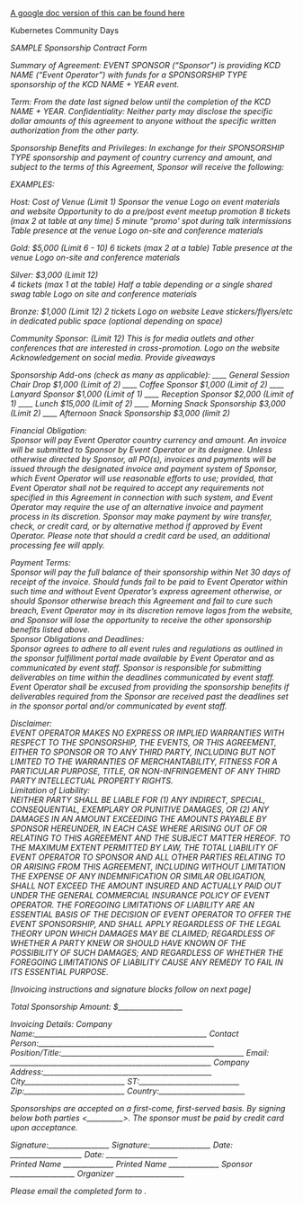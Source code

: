 [A google doc version of this can be found here](https://docs.google.com/document/d/1fXphkACuYWiBvxJ9BL45Bfo8i_voUNV6IXiTmD1V8E4/edit#)

Kubernetes Community Days
<Event name> <Date of event> <Address of event>
SAMPLE Sponsorship Contract Form
		 	 	 		
			
Summary of Agreement:
EVENT SPONSOR (“Sponsor”) is providing KCD NAME (“Event Operator”) with funds for a SPONSORSHIP TYPE sponsorship of the KCD NAME + YEAR event.			
						
Term:	From the date last signed below until the completion of the KCD NAME + YEAR.
Confidentiality: Neither party may disclose the specific dollar amounts of this agreement to anyone without the specific written authorization from the other party.

Sponsorship Benefits and Privileges: In exchange for their SPONSORSHIP TYPE sponsorship and payment of country currency and amount, and subject to the terms of this Agreement, Sponsor will receive the following: 
					
				
EXAMPLES:

Host: Cost of Venue (Limit 1)
Sponsor the venue
Logo on event materials and website
Opportunity to do a pre/post event meetup promotion
8 tickets (max 2 at table at any time)
5 minute “promo’ spot during talk intermissions 
Table presence at the venue 
Logo on-site and conference materials 

Gold: $5,000 (Limit 6 - 10)
6 tickets (max 2 at a table)
Table presence at the venue 
Logo on-site and conference materials 

Silver: $3,000 (Limit 12)  
4 tickets (max 1 at the table)
Half a table depending or a single shared swag table
Logo on site and conference materials

Bronze: $1,000 (Limit 12)
2 tickets
Logo on website
Leave stickers/flyers/etc in dedicated public space (optional depending on space)

Community Sponsor: (Limit 12) 
This is for media outlets and other conferences that are interested in cross-promotion.
Logo on the website 
Acknowledgement on social media.
Provide giveaways


Sponsorship Add-ons (check as many as applicable):
____	General Session Chair Drop $1,000 (Limit of 2) 
____	Coffee Sponsor $1,000 (Limit of 2)
____	Lanyard Sponsor $1,000 (Limit of 1)
____	Reception Sponsor $2,000 (Limit of 1)
____	Lunch $15,000 (Limit of 2)
____	Morning Snack Sponsorship $3,000 (Limit 2)
____	Afternoon Snack Sponsorship $3,000 (limit 2)


Financial Obligation:			
Sponsor will pay Event Operator country currency and amount. An invoice will be submitted to Sponsor by Event Operator or its designee. Unless otherwise directed by Sponsor, all PO(s), invoices and payments will be issued through the designated invoice and payment system of Sponsor, which Event Operator will use reasonable efforts to use; provided, that Event Operator shall not be required to accept any requirements not specified in this Agreement in connection with such system, and Event Operator may require the use of an alternative invoice and payment process in its discretion. Sponsor may make payment by wire transfer, check, or credit card, or by alternative method if approved by Event Operator.
Please note that should a credit card be used, an additional processing fee will apply. 
								
Payment Terms: 		
Sponsor will pay the full balance of their sponsorship within Net 30 days of receipt of the invoice. Should funds fail to be paid to Event Operator within such time and without Event Operator’s express agreement otherwise, or should Sponsor otherwise breach this Agreement and fail to cure such breach, Event Operator may in its discretion remove logos from the website, and Sponsor will lose the opportunity to receive the other sponsorship benefits listed above. 	
Sponsor Obligations and Deadlines:	
Sponsor agrees to adhere to all event rules and regulations as outlined in the sponsor fulfillment portal made available by Event Operator and as communicated by event staff. Sponsor is responsible for submitting deliverables on time within the deadlines communicated by event staff. Event Operator shall be excused from providing the sponsorship benefits if deliverables required from the Sponsor are received past the deadlines set in the sponsor portal and/or communicated by event staff. 
		 	 	 		
Disclaimer:			
EVENT OPERATOR MAKES NO EXPRESS OR IMPLIED WARRANTIES WITH RESPECT TO THE SPONSORSHIP, THE EVENTS, OR THIS AGREEMENT, EITHER TO SPONSOR OR TO ANY THIRD PARTY, INCLUDING BUT NOT LIMITED TO THE WARRANTIES OF MERCHANTABILITY, FITNESS FOR A PARTICULAR PURPOSE, TITLE, OR NON-INFRINGEMENT OF ANY THIRD PARTY INTELLECTUAL PROPERTY RIGHTS. 		
Limitation of Liability: 			
NEITHER PARTY SHALL BE LIABLE FOR (1) ANY INDIRECT, SPECIAL, CONSEQUENTIAL, EXEMPLARY OR PUNITIVE DAMAGES, OR (2) ANY DAMAGES IN AN AMOUNT EXCEEDING THE AMOUNTS PAYABLE BY SPONSOR HEREUNDER, IN EACH CASE WHERE ARISING OUT OF OR RELATING TO THIS AGREEMENT AND THE SUBJECT MATTER HEREOF. TO THE MAXIMUM EXTENT PERMITTED BY LAW, THE TOTAL LIABILITY OF EVENT OPERATOR TO SPONSOR AND ALL OTHER PARTIES RELATING TO OR ARISING FROM THIS AGREEMENT, INCLUDING WITHOUT LIMITATION THE EXPENSE OF ANY INDEMNIFICATION OR SIMILAR OBLIGATION, SHALL NOT EXCEED THE AMOUNT INSURED AND ACTUALLY PAID OUT UNDER THE GENERAL COMMERCIAL INSURANCE POLICY OF EVENT OPERATOR. THE FOREGOING LIMITATIONS OF LIABILITY ARE AN ESSENTIAL BASIS OF THE DECISION OF EVENT OPERATOR TO OFFER THE EVENT SPONSORSHIP, AND SHALL APPLY REGARDLESS OF THE LEGAL THEORY UPON WHICH DAMAGES MAY BE CLAIMED; REGARDLESS OF WHETHER A PARTY KNEW OR SHOULD HAVE KNOWN OF THE POSSIBILITY OF SUCH DAMAGES; AND REGARDLESS OF WHETHER THE FOREGOING LIMITATIONS OF LIABILITY CAUSE ANY REMEDY TO FAIL IN ITS ESSENTIAL PURPOSE. 
		 	 	 		

[Invoicing instructions and signature blocks follow on next page] 
					
				





Total Sponsorship Amount:       $__________________

Invoicing Details:
Company Name:________________________________________________
Contact Person:_________________________________________________
 Position/Title:___________________________________________________
Email: ________________________________________________________
Company Address:_______________________________________________
City____________________________ ST:____________________________
Zip:____________________________ Country:________________________

Sponsorships are accepted on a first-come, first-served basis. By signing below both parties <__________>. The sponsor must be paid by credit card upon acceptance. 

Signature:_________________	Signature:_________________
Date: ____________________  	Date: ____________________  
Printed Name ______________	Printed Name ______________
Sponsor __________________	Organizer ___________________

Please email the completed form to <KCD ORGANIZER ALIAS>.		


